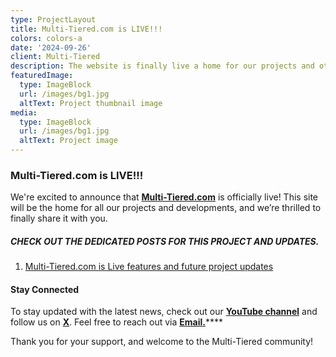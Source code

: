 ```yaml
---
type: ProjectLayout
title: Multi-Tiered.com is LIVE!!!
colors: colors-a
date: '2024-09-26'
client: Multi-Tiered
description: The website is finally live a home for our projects and other developments
featuredImage:
  type: ImageBlock
  url: /images/bg1.jpg
  altText: Project thumbnail image
media:
  type: ImageBlock
  url: /images/bg1.jpg
  altText: Project image
---
```

### Multi-Tiered.com is LIVE!!!

We're excited to announce that [**Multi-Tiered.com**](Multi-Tiered.com) is officially live! This site will be the home for all our projects and developments, and we’re thrilled to finally share it with you.

##### **CHECK OUT THE DEDICATED POSTS FOR THIS PROJECT AND UPDATES.**

1.  [Multi-Tiered.com is Live features and future project updates](https://multi-tiered.com/blog/multi-tiered/)

#### Stay Connected

To stay updated with the latest news, check out our [**YouTube channel**](https://www.youtube.com/@Multi-Tiered) and follow us on [**X**](https://x.com/multi_tiered). Feel free to reach out via [**Email.**](multi-tiered@protonmail.com)\*\*\*\*

Thank you for your support, and welcome to the Multi-Tiered community!
